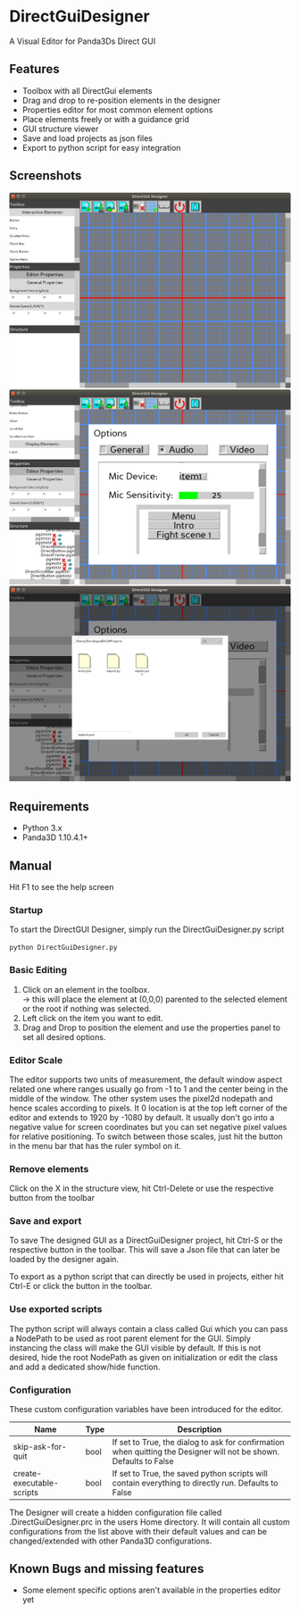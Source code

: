 # DirectGuiDesigner
A Visual Editor for Panda3Ds Direct GUI

## Features
- Toolbox with all DirectGui elements
- Drag and drop to re-position elements in the designer
- Properties editor for most common element options
- Place elements freely or with a guidance grid
- GUI structure viewer
- Save and load projects as json files
- Export to python script for easy integration

## Screenshots

![Editor Window after startup](/Screenshots/startup.png?raw=true "The Editor")
![Editor in use, creating a LogIn screen](/Screenshots/simpleGUI.png?raw=true "A simple LogIn screen made in the app")
![Export a created GUI](/Screenshots/export.png?raw=true "Export as python script")

## Requirements
- Python 3.x
- Panda3D 1.10.4.1+

## Manual
Hit F1 to see the help screen

### Startup
To start the DirectGUI Designer, simply run the DirectGuiDesigner.py script

<code>python DirectGuiDesigner.py</code>

### Basic Editing
1. Click on an element in the toolbox.<br />
-> this will place the element at (0,0,0) parented to the selected element or the root if nothing was selected.
2. Left click on the item you want to edit.
3. Drag and Drop to position the element and use the properties panel to set all desired options.

### Editor Scale
The editor supports two units of measurement, the default window aspect related one where ranges usually go from -1 to 1 and the center being in the middle of the window. The other system uses the pixel2d nodepath and hence scales according to pixels. It 0 location is at the top left corner of the editor and extends to 1920 by -1080 by default. It usually don't go into a negative value for screen coordinates but you can set negative pixel values for relative positioning.
To switch between those scales, just hit the button in the menu bar that has the ruler symbol on it.

### Remove elements
Click on the X in the structure view, hit Ctrl-Delete or use the respective button from the toolbar

### Save and export
To save The designed GUI as a DirectGuiDesigner project, hit Ctrl-S or the respective button in the toolbar.
This will save a Json file that can later be loaded by the designer again.

To export as a python script that can directly be used in projects, either hit Ctrl-E or click the button in the toolbar.

### Use exported scripts
The python script will always contain a class called Gui which you can pass a NodePath to be used as root parent element for the GUI. Simply instancing the class will make the GUI visible by default. If this is not desired, hide the root NodePath as given on initialization or edit the class and add a dedicated show/hide function.


### Configuration
These custom configuration variables have been introduced for the editor.

|Name|Type|Description|
|---|---|---|
|skip-ask-for-quit|bool|If set to True, the dialog to ask for confirmation when quitting the Designer will not be shown. Defaults to False|
|create-executable-scripts|bool|If set to True, the saved python scripts will contain everything to directly run. Defaults to False|

The Designer will create a hidden configuration file called .DirectGuiDesigner.prc in the users Home directory. It will contain all custom configurations from the list above with their default values and can be changed/extended with other Panda3D configurations.

## Known Bugs and missing features
- Some element specific options aren't available in the properties editor yet
